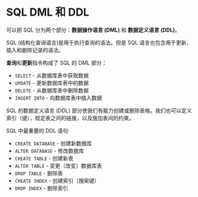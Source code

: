 # SQL DML 和 DDL

可以把 SQL 分为两个部分：**数据操作语言 \(DML\)** 和 **数据定义语言 \(DDL\)**。

SQL \(结构化查询语言\)是用于执行查询的语法。但是 SQL 语言也包含用于更新、插入和删除记录的语法。

**查询**和**更新**指令构成了 SQL 的 DML 部分：

* `SELECT` - 从数据库表中获取数据
* `UPDATE` - 更新数据库表中的数据
* `DELETE` - 从数据库表中删除数据
* `INSERT INTO` - 向数据库表中插入数据

SQL 的数据定义语言 \(DDL\) 部分使我们有能力创建或删除表格。我们也可以定义索引（键），规定表之间的链接，以及施加表间的约束。

SQL 中最重要的 DDL 语句:

* `CREATE DATABASE` - 创建新数据库
* `ALTER DATABASE` - 修改数据库
* `CREATE TABLE` - 创建新表
* `ALTER TABLE` - 变更（改变）数据库表
* `DROP TABLE` - 删除表
* `CREATE INDEX` - 创建索引（搜索键）
* `DROP INDEX` - 删除索引

